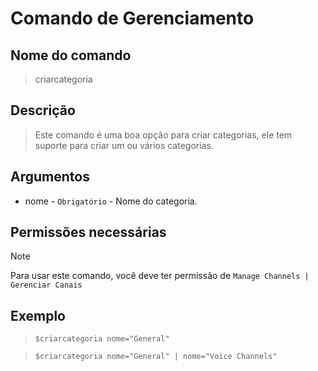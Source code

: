 # Comando de Gerenciamento

## Nome do comando
> criarcategoria

## Descrição
> Este comando é uma boa opção para criar categorias, ele tem suporte para criar um ou vários categorias.

## Argumentos
- nome - `Obrigatório` - Nome do categoria.

## Permissões necessárias
> [!NOTE]
> Para usar este comando, você deve ter permissão de `Manage Channels | Gerenciar Canais`

## Exemplo
> `$criarcategoria nome="General"`

> `$criarcategoria nome="General" | nome="Voice Channels"`